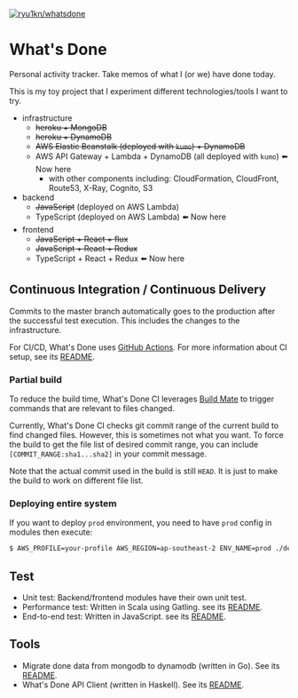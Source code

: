[![ryu1kn/whatsdone](https://github.com/ryu1kn/whatsdone/actions/workflows/whatsdone.yml/badge.svg)](https://github.com/ryu1kn/whatsdone/actions/workflows/whatsdone.yml)

# What's Done

Personal activity tracker. Take memos of what I (or we) have done today.

This is my toy project that I experiment different technologies/tools I want to try.

- infrastructure
  - ~~heroku + MongoDB~~
  - ~~heroku + DynamoDB~~
  - ~~AWS Elastic Beanstalk (deployed with `kumo`) + DynamoDB~~
  - AWS API Gateway + Lambda + DynamoDB (all deployed with `kumo`) ⬅️ Now here
    - with other components including: CloudFormation, CloudFront, Route53, X-Ray, Cognito, S3
- backend
  - ~~JavaScript~~ (deployed on AWS Lambda)
  - TypeScript (deployed on AWS Lambda) ⬅️ Now here
- frontend
  - ~~JavaScript + React + flux~~
  - ~~JavaScript + React + Redux~~
  - TypeScript + React + Redux ⬅️ Now here

## Continuous Integration / Continuous Delivery

Commits to the master branch automatically goes to the production after the successful test execution.
This includes the changes to the infrastructure.

For CI/CD, What's Done uses [GitHub Actions](https://github.com/ryu1kn/whatsdone/actions).
For more information about CI setup, see its [README](./ci/README.md).

### Partial build

To reduce the build time, What's Done CI leverages [Build Mate](https://www.npmjs.com/package/buildmate)
to trigger commands that are relevant to files changed.

Currently, What's Done CI checks git commit range of the current build to find changed files.
However, this is sometimes not what you want. To force the build to get the file list of
desired commit range, you can include `[COMMIT_RANGE:sha1...sha2]` in your commit message.

Note that the actual commit used in the build is still `HEAD`. It is just to make the build
to work on different file list.

### Deploying entire system

If you want to deploy `prod` environment, you need to have `prod` config in modules then execute:

```sh
$ AWS_PROFILE=your-profile AWS_REGION=ap-southeast-2 ENV_NAME=prod ./deploy-system.sh
```

## Test

* Unit test: Backend/frontend modules have their own unit test.
* Performance test: Written in Scala using Gatling. see its [README](./test/performance/README.md).
* End-to-end test: Written in JavaScript. see its [README](./test/e2e/README.md).

## Tools

* Migrate done data from mongodb to dynamodb (written in Go). See its [README](./tools/copy-done-table/README.md).
* What's Done API Client (written in Haskell). See its [README](./tools/api-client/README.md).
